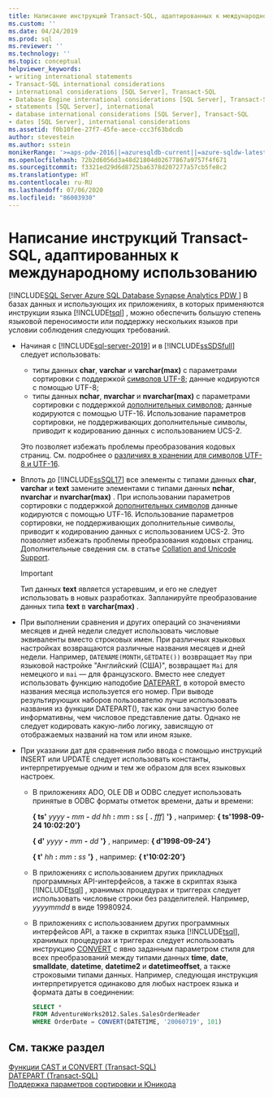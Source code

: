 ```yaml
---
title: Написание инструкций Transact-SQL, адаптированных к международному использованию | Документация Майкрософт
ms.custom: ''
ms.date: 04/24/2019
ms.prod: sql
ms.reviewer: ''
ms.technology: ''
ms.topic: conceptual
helpviewer_keywords:
- writing international statements
- Transact-SQL international considerations
- international considerations [SQL Server], Transact-SQL
- Database Engine international considerations [SQL Server], Transact-SQL
- statements [SQL Server], international
- database international considerations [SQL Server], Transact-SQL
- dates [SQL Server], international considerations
ms.assetid: f0b10fee-27f7-45fe-aece-ccc3f63bdcdb
author: stevestein
ms.author: sstein
monikerRange: '>=aps-pdw-2016||=azuresqldb-current||=azure-sqldw-latest||>=sql-server-2016||=sqlallproducts-allversions||>=sql-server-linux-2017||=azuresqldb-mi-current'
ms.openlocfilehash: 72b2d6056d3a48d21804d02677867a9757f4f671
ms.sourcegitcommit: f3321ed29d6d8725ba6378d207277a57cb5fe8c2
ms.translationtype: HT
ms.contentlocale: ru-RU
ms.lasthandoff: 07/06/2020
ms.locfileid: "86003930"
---
```

# <a name="write-international-transact-sql-statements"></a>Написание инструкций Transact-SQL, адаптированных к международному использованию
[!INCLUDE[SQL Server Azure SQL Database Synapse Analytics PDW ](../../includes/applies-to-version/sql-asdb-asdbmi-asa-pdw.md)]
  В базах данных и использующих их приложениях, в которых применяются инструкции языка [!INCLUDE[tsql](../../includes/tsql-md.md)] , можно обеспечить большую степень языковой переносимости или поддержку нескольких языков при условии соблюдения следующих требований.  

-   Начиная с [!INCLUDE[sql-server-2019](../../includes/sssqlv15-md.md)] и в [!INCLUDE[ssSDSfull](../../includes/sssdsfull-md.md)] следует использовать:
    -   типы данных **char**, **varchar** и **varchar(max)** с параметрами сортировки с поддержкой [символов UTF-8](../../relational-databases/collations/collation-and-unicode-support.md#utf8); данные кодируются с помощью UTF-8;
    -   типы данных **nchar**, **nvarchar** и **nvarchar(max)** с параметрами сортировки с поддержкой [дополнительных символов](../../relational-databases/collations/collation-and-unicode-support.md#Supplementary_Characters); данные кодируются с помощью UTF-16. Использование параметров сортировки, не поддерживающих дополнительные символы, приводит к кодированию данных с использованием UCS-2.      

    Это позволяет избежать проблемы преобразования кодовых страниц. См. подробнее о [различиях в хранении для символов UTF-8 и UTF-16](../../relational-databases/collations/collation-and-unicode-support.md#storage_differences).  

-   Вплоть до [!INCLUDE[ssSQL17](../../includes/sssql17-md.md)] все элементы с типами данных **char**, **varchar** и **text** замените элементами с типами данных **nchar**, **nvarchar** и **nvarchar(max)** . При использовании параметров сортировки с поддержкой [дополнительных символов](../../relational-databases/collations/collation-and-unicode-support.md#Supplementary_Characters) данные кодируются с помощью UTF-16. Использование параметров сортировки, не поддерживающих дополнительные символы, приводит к кодированию данных с использованием UCS-2. Это позволяет избежать проблемы преобразования кодовых страниц. Дополнительные сведения см. в статье [Collation and Unicode Support](../../relational-databases/collations/collation-and-unicode-support.md). 

    > [!IMPORTANT]
    > Тип данных **text** является устаревшим, и его не следует использовать в новых разработках. Запланируйте преобразование данных типа **text** в **varchar(max)** .
  
-   При выполнении сравнения и других операций со значениями месяцев и дней недели следует использовать числовые эквиваленты вместо строковых имен. При различных языковых настройках возвращаются различные названия месяцев и дней недели. Например, `DATENAME(MONTH,GETDATE())` возвращает `May` при языковой настройке "Английский (США)", возвращает `Mai` для немецкого и `mai` — для французского. Вместо нее следует использовать функцию наподобие [DATEPART](../../t-sql/functions/datepart-transact-sql.md), в которой вместо названия месяца используется его номер. При выводе результирующих наборов пользователю лучше использовать названия из функции DATEPART(), так как они зачастую более информативны, чем числовое представление даты. Однако не следует кодировать какую-либо логику, зависящую от отображаемых названий на том или ином языке.  
  
-   При указании дат для сравнения либо ввода с помощью инструкций INSERT или UPDATE следует использовать константы, интерпретируемые одним и тем же образом для всех языковых настроек.  
  
    -   В приложениях ADO, OLE DB и ODBC следует использовать принятые в ODBC форматы отметок времени, даты и времени:  
  
         **{ ts'** _yyyy_ **-** _mm_ **-** _dd_ _hh_ **:** _mm_ **:** _ss_ [ **.** _fff_] **'}** , например: **{ ts'1998-09-24 10:02:20'}**  
  
         **{ d'** _yyyy_ **-** _mm_ **-** _dd_ **'}** , например: **{ d'1998-09-24'}**
  
         **{ t'** _hh_ **:** _mm_ **:** _ss_ **'}** , например: **{ t'10:02:20'}**  
  
    -   В приложениях с использованием других прикладных программных API-интерфейсов, а также в скриптах языка [!INCLUDE[tsql](../../includes/tsql-md.md)] , хранимых процедурах и триггерах следует использовать числовые строки без разделителей. Например, *yyyymmdd* в виде 19980924.  
  
    -   В приложениях с использованием других программных интерфейсов API, а также в скриптах языка [!INCLUDE[tsql](../../includes/tsql-md.md)], хранимых процедурах и триггерах следует использовать инструкцию [CONVERT](../../t-sql/functions/cast-and-convert-transact-sql.md) с явно заданным параметром стиля для всех преобразований между типами данных **time**, **date**, **smalldate**, **datetime**, **datetime2** и **datetimeoffset**, а также строковыми типами данных. Например, следующая инструкция интерпретируется одинаково для любых настроек языка и формата даты в соединении:  
  
        ```sql  
        SELECT *  
        FROM AdventureWorks2012.Sales.SalesOrderHeader  
        WHERE OrderDate = CONVERT(DATETIME, '20060719', 101)  
        ```  
  
## <a name="see-also"></a>См. также раздел
[Функции CAST и CONVERT (Transact-SQL)](../../t-sql/functions/cast-and-convert-transact-sql.md)     
[DATEPART (Transact-SQL)](../../t-sql/functions/datepart-transact-sql.md)        
[Поддержка параметров сортировки и Юникода](../../relational-databases/collations/collation-and-unicode-support.md)      
